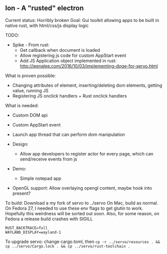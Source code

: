## Ion - A "rusted" electron

Current status: Horribly broken
Goal: Gui toolkit allowing apps to be built in native rust, with html/css/js display logic

TODO:
- Spike - From rust:
    - Get callback when document is loaded
    - Allow registering js code for custom AppStart event
    - Add JS Application object implemented in rust: http://jeenalee.com/2016/10/03/implementing-doge-for-servo.html

What is proven possible:
- Changing attributes of element, inserting/deleting dom elements, getting value, running JS
- Registering JS onclick handlers + Rust onclick handlers

What is needed:
- Custom DOM api
- Custom AppStart event
- Launch app thread that can perform dom manipulation

- Design:
    - Allow app developers to register actor for every page, which can send/receive events from js

- Demo:
    - Simple notepad app

- OpenGL support: Allow overlaying opengl content, maybe hook into present?

To build:
Download a my fork of servo to ../servo
On Mac, build as normal.
On Fedora 27, I needed to use these env flags to get glutin to work. Hopefully this weirdness will be sorted out soon.
Also, for some reason, on Fedora a release build crashes with SIGILL
```
RUST_BACKTRACE=full
WAYLAND_DISPLAY=wayland-1
```

To upgrade servo:
change cargo.toml, then `cp -r ../servo/resources . && cp ../servo/Cargo.lock . && cp ../servo/rust-toolchain .`